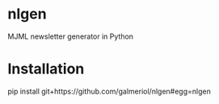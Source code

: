# nlgen
MJML newsletter generator in Python

# Installation

pip install git+ht<span>tps://</span>github.com/galmeriol/nlgen#egg=nlgen
